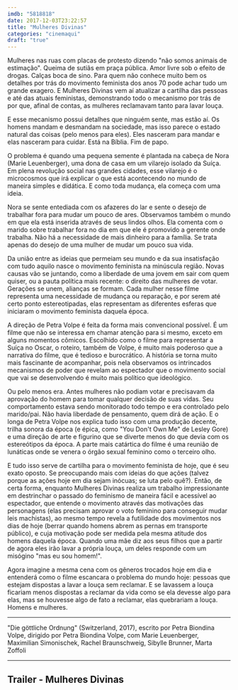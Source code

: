 ```yaml
---
imdb: "5818818"
date: 2017-12-03T23:22:57
title: "Mulheres Divinas"
categories: "cinemaqui"
draft: "true"
---
```

Mulheres nas ruas com placas de protesto dizendo "não somos animais de estimação". Queima de sutiãs em praça pública. Amor livre sob o efeito de drogas. Calças boca de sino. Para quem não conhece muito bem os detalhes por trás do movimento feminista dos anos 70 pode achar tudo um grande exagero. E Mulheres Divinas vem aí atualizar a cartilha das pessoas e até das atuais feministas, demonstrando todo o mecanismo por trás de por que, afinal de contas, as mulheres reclamavam tanto para lavar louça.

E esse mecanismo possui detalhes que ninguém sente, mas estão aí. Os homens mandam e desmandam na sociedade, mas isso parece o estado natural das coisas (pelo menos para eles). Eles nasceram para mandar e elas nasceram para cuidar. Está na Bíblia. Fim de papo.

O problema é quando uma pequena semente é plantada na cabeça de Nora (Marie Leuenberger), uma dona de casa em um vilarejo isolado da Suíça. Em plena revolução social nas grandes cidades, esse vilarejo é o microcosmos que irá explicar o que está acontecendo no mundo de maneira simples e didática. E como toda mudança, ela começa com uma ideia.

Nora se sente entediada com os afazeres do lar e sente o desejo de trabalhar fora para mudar um pouco de ares. Observamos também o mundo em que ela está inserida através de seus lindos olhos. Ela comenta com o marido sobre trabalhar fora no dia em que ele é promovido a gerente onde trabalha. Não há a necessidade de mais dinheiro para a família. Se trata apenas do desejo de uma mulher de mudar um pouco sua vida.

Da união entre as ideias que permeiam seu mundo e da sua insatisfação com tudo aquilo nasce o movimento feminista na minúscula região. Novas causas vão se juntando, como a liberdade de uma jovem em sair com quem quiser, ou a pauta política mais recente: o direito das mulheres de votar. Gerações se unem, alianças se formam. Cada mulher nesse filme representa uma necessidade de mudança ou reparação, e por serem até certo ponto estereotipadas, elas representam as diferentes esferas que iniciaram o movimento feminista daquela época.

A direção de Petra Volpe é feita da forma mais convencional possível. É um filme que não se interessa em chamar atenção para si mesmo, exceto em alguns momentos cômicos. Escolhido como o filme para representar a Suíça no Oscar, o roteiro, também de Volpe, é muito mais poderoso que a narrativa do filme, que é tedioso e burocrático. A história se torna muito mais fascinante de acompanhar, pois nela observamos os intrincados mecanismos de poder que revelam ao espectador que o movimento social que vai se desenvolvendo é muito mais político que ideológico.

Ou pelo menos era. Antes mulheres não podiam votar e precisavam da aprovação do homem para tomar qualquer decisão de suas vidas. Seu comportamento estava sendo monitorado todo tempo e era controlado pelo marido/pai. Não havia liberdade de pensamento, quem dirá de ação. E o longa de Petra Volpe nos explica tudo isso com uma produção decente, trilha sonora da época (e épica, como "You Don't Own Me" de Lesley Gore) e uma direção de arte e figurino que se diverte menos do que devia com os estereótipos da época. A parte mais catártica do filme é uma reunião de lunáticas onde se venera o órgão sexual feminino como o terceiro olho.

E tudo isso serve de cartilha para o movimento feminista de hoje, que é seu exato oposto. Se preocupando mais com ideias do que ações (talvez porque as ações hoje em dia sejam inócuas; se luta pelo quê?). Então, de certa forma, enquanto Mulheres Divinas realiza um trabalho impressionante em destrinchar o passado do feminismo de maneira fácil e acessível ao espectador, que entende o movimento através das motivações das personagens (elas precisam aprovar o voto feminino para conseguir mudar leis machistas), ao mesmo tempo revela a futilidade dos movimentos nos dias de hoje (berrar quando homens abrem as pernas em transporte público), e cuja motivação pode ser medida pela mesma atitude dos homens daquela época. Quando uma mãe diz aos seus filhos que a partir de agora eles irão lavar a própria louça, um deles responde com um misógino "mas eu sou homem!".

Agora imagine a mesma cena com os gêneros trocados hoje em dia e entenderá como o filme escancara o problema do mundo hoje: pessoas que estejam dispostas a lavar a louça sem reclamar. E se lavassem a louça ficariam menos dispostas a reclamar da vida como se ela devesse algo para elas, mas se houvesse algo de fato a reclamar, elas quebrariam a louça. Homens e mulheres.

<hr>"Die göttliche Ordnung" (Switzerland, 2017), escrito por Petra Biondina Volpe, dirigido por Petra Biondina Volpe, com Marie Leuenberger, Maximilian Simonischek, Rachel Braunschweig, Sibylle Brunner, Marta Zoffoli<hr>

<h2>Trailer - Mulheres Divinas<h2>
